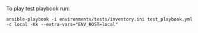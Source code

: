 To play test playbook run:
```
ansible-playbook -i environments/tests/inventory.ini test_playbook.yml -c local -Kk --extra-vars="ENV_HOST=local"
```